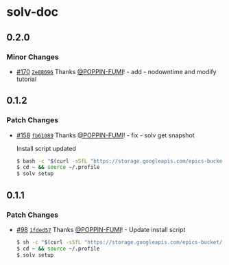 # solv-doc

## 0.2.0

### Minor Changes

- [#170](https://github.com/EpicsDAO/solv/pull/170) [`2e88696`](https://github.com/EpicsDAO/solv/commit/2e886961c66d6c4e93c482fbafeb3167917e46df) Thanks [@POPPIN-FUMI](https://github.com/POPPIN-FUMI)! - add - nodowntime and modify tutorial

## 0.1.2

### Patch Changes

- [#158](https://github.com/EpicsDAO/solv/pull/158) [`fb61089`](https://github.com/EpicsDAO/solv/commit/fb61089e000178b936349fa0d2ee402c3821d2f2) Thanks [@POPPIN-FUMI](https://github.com/POPPIN-FUMI)! - fix - solv get snapshot

  Install script updated

  ```bash
  $ bash -c "$(curl -sSfL "https://storage.googleapis.com/epics-bucket/resource/solv/v4.1.2/install")"
  $ cd ~ && source ~/.profile
  $ solv setup
  ```

## 0.1.1

### Patch Changes

- [#98](https://github.com/EpicsDAO/solv/pull/98) [`1fded57`](https://github.com/EpicsDAO/solv/commit/1fded570b9ae6edfaa1656baa3867a4153a286ef) Thanks [@POPPIN-FUMI](https://github.com/POPPIN-FUMI)! - Update install script

  ```bash
  $ sh -c "$(curl -sSfL "https://storage.googleapis.com/epics-bucket/resource/solv/v3.3/install")"
  $ cd ~ && source ~/.profile
  $ solv setup
  ```
